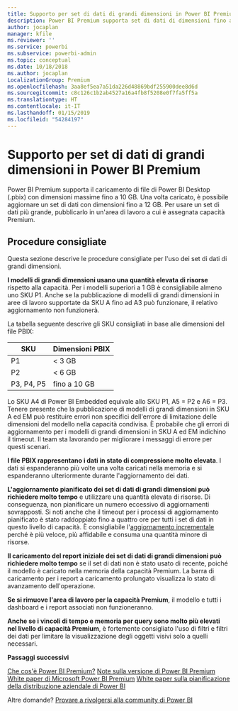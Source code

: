 ```yaml
---
title: Supporto per set di dati di grandi dimensioni in Power BI Premium
description: Power BI Premium supporta set di dati di dimensioni fino a 10 GB.
author: jocaplan
manager: kfile
ms.reviewer: ''
ms.service: powerbi
ms.subservice: powerbi-admin
ms.topic: conceptual
ms.date: 10/18/2018
ms.author: jocaplan
LocalizationGroup: Premium
ms.openlocfilehash: 3aa8ef5ea7a51da226d48869bdf255900dee8d6d
ms.sourcegitcommit: c8c126c1b2ab4527a16a4fb8f5208e0f7fa5ff5a
ms.translationtype: HT
ms.contentlocale: it-IT
ms.lasthandoff: 01/15/2019
ms.locfileid: "54284197"
---
```

# <a name="power-bi-premium-support-for-large-datasets"></a>Supporto per set di dati di grandi dimensioni in Power BI Premium

Power BI Premium supporta il caricamento di file di Power BI Desktop (.pbix) con dimensioni massime fino a 10 GB. Una volta caricato, è possibile aggiornare un set di dati con dimensioni fino a 12 GB. Per usare un set di dati più grande, pubblicarlo in un'area di lavoro a cui è assegnata capacità Premium.
 
## <a name="best-practices"></a>Procedure consigliate

Questa sezione descrive le procedure consigliate per l'uso dei set di dati di grandi dimensioni.

**I modelli di grandi dimensioni usano una quantità elevata di risorse** rispetto alla capacità. Per i modelli superiori a 1 GB è consigliabile almeno uno SKU P1. Anche se la pubblicazione di modelli di grandi dimensioni in aree di lavoro supportate da SKU A fino ad A3 può funzionare, il relativo aggiornamento non funzionerà.

La tabella seguente descrive gli SKU consigliati in base alle dimensioni del file PBIX:

   |SKU  |Dimensioni PBIX   |
   |---------|---------|
   |P1    | < 3 GB        |
   |P2    | < 6 GB        |
   |P3, P4, P5    | fino a 10 GB   |

Lo SKU A4 di Power BI Embedded equivale allo SKU P1, A5 = P2 e A6 = P3. Tenere presente che la pubblicazione di modelli di grandi dimensioni in SKU A ed EM può restituire errori non specifici dell'errore di limitazione delle dimensioni del modello nella capacità condivisa. È probabile che gli errori di aggiornamento per i modelli di grandi dimensioni in SKU A ed EM indichino il timeout. Il team sta lavorando per migliorare i messaggi di errore per questi scenari.

**I file PBIX rappresentano i dati in stato di compressione molto elevata**. I dati si espanderanno più volte una volta caricati nella memoria e si espanderanno ulteriormente durante l'aggiornamento dei dati.

**L'aggiornamento pianificato dei set di dati di grandi dimensioni può richiedere molto tempo** e utilizzare una quantità elevata di risorse. Di conseguenza, non pianificare un numero eccessivo di aggiornamenti sovrapposti. Si noti anche che il timeout per i processi di aggiornamento pianificato è stato raddoppiato fino a quattro ore per tutti i set di dati in questo livello di capacità. È consigliabile l'[aggiornamento incrementale](service-premium-incremental-refresh.md) perché è più veloce, più affidabile e consuma una quantità minore di risorse.

**Il caricamento del report iniziale dei set di dati di grandi dimensioni può richiedere molto tempo** se il set di dati non è stato usato di recente, poiché il modello è caricato nella memoria della capacità Premium. La barra di caricamento per i report a caricamento prolungato visualizza lo stato di avanzamento dell'operazione.

**Se si rimuove l'area di lavoro per la capacità Premium**, il modello e tutti i dashboard e i report associati non funzioneranno.

**Anche se i vincoli di tempo e memoria per query sono molto più elevati nel livello di capacità Premium**, è fortemente consigliato l'uso di filtri e filtri dei dati per limitare la visualizzazione degli oggetti visivi solo a quelli necessari.

**Passaggi successivi**

[Che cos'è Power BI Premium?](service-premium.md)
[Note sulla versione di Power BI Premium](service-premium-release-notes.md)
[White paper di Microsoft Power BI Premium](https://aka.ms/pbipremiumwhitepaper)
[White paper sulla pianificazione della distribuzione aziendale di Power BI](https://aka.ms/pbienterprisedeploy)

Altre domande? [Provare a rivolgersi alla community di Power BI](https://community.powerbi.com/)
